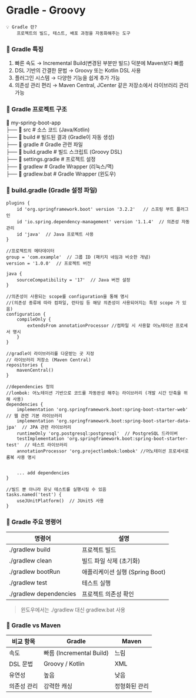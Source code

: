 # Gradle - Groovy

```
💡 Gradle 란?
    프로젝트의 빌드, 테스트, 배포 과정을 자동화해주는 도구
```

### 📌 Gradle 특징

1. 빠른 속도 → Incremental Build(변경된 부분만 빌드) 덕분에 Maven보다 빠름
2. DSL 기반의 간결한 문법 → Groovy 또는 Kotlin DSL 사용
3. 플러그인 시스템 → 다양한 기능을 쉽게 추가 가능
4. 의존성 관리 편리 → Maven Central, JCenter 같은 저장소에서 라이브러리 관리 가능

### 📌 Gradle 프로젝트 구조

📂 my-spring-boot-app <br>
├── 📂 src # 소스 코드 (Java/Kotlin) <br>
├── 📂 build # 빌드된 결과 (Gradle이 자동 생성) <br>
├── 📂 gradle # Gradle 관련 파일 <br>
├── 📄 build.gradle # 빌드 스크립트 (Groovy DSL) <br>
├── 📄 settings.gradle # 프로젝트 설정 <br>
├── 📄 gradlew # Gradle Wrapper (리눅스/맥) <br>
├── 📄 gradlew.bat # Gradle Wrapper (윈도우) <br>

### 📌 build.gradle (Gradle 설정 파일)

```
plugins {
    id 'org.springframework.boot' version '3.2.2'   // 스프링 부트 플러그인
    id 'io.spring.dependency-management' version '1.1.4'  // 의존성 자동 관리
    id 'java'  // Java 프로젝트 사용
}

//프로젝트의 메타데이터
group = 'com.example'  // 그룹 ID (패키지 네임과 비슷한 개념)
version = '1.0.0'  // 프로젝트 버전

java {
    sourceCompatibility = '17'  // Java 버전 설정
}

//의존성이 사용되는 scope를 configuration을 통해 명시
//(의존성 종류에 따라 컴파일, 런타임 등 해당 의존성이 사용되어지는 특정 scope 가 있음)
configuration {
	compileOnly {
		extendsFrom annotationProcessor //컴파일 시 사용할 어노테이션 프로세서 명시
	}
}

//gradle이 라이브러리를 다운받는 곳 지정
// 라이브러리 저장소 (Maven Central)
repositories {
    mavenCentral()
}

//dependencies 정의
//lombok: 어노테이션 기반으로 코드를 자동완성 해주는 라이브러리 (개발 시간 단축을 위해 사용)
dependencies {
    implementation 'org.springframework.boot:spring-boot-starter-web'  // 웹 관련 기본 라이브러리
    implementation 'org.springframework.boot:spring-boot-starter-data-jpa'  // JPA 관련 라이브러리
    runtimeOnly 'org.postgresql:postgresql'  // PostgreSQL 드라이버
    testImplementation 'org.springframework.boot:spring-boot-starter-test'  // 테스트 라이브러리
    annotationProcessor 'org.projectlombok:lombok' //어노테이션 프로세서로 롬복 사용 명시


    ... add dependencies
}

//빌드 뿐 아니라 유닛 테스트를 실행시킬 수 있음
tasks.named('test') {
    useJUnitPlatform()  // JUnit5 사용
}

```

### 📌 Gradle 주요 명령어

| 명령어                 | 설명                            |
| ---------------------- | ------------------------------- |
| ./gradlew build        | 프로젝트 빌드                   |
| ./gradlew clean        | 빌드 파일 삭제 (초기화)         |
| ./gradlew bootRun      | 애플리케이션 실행 (Spring Boot) |
| ./gradlew test         | 테스트 실행                     |
| ./gradlew dependencies | 프로젝트 의존성 확인            |

> 윈도우에서는 ./gradlew 대신 gradlew.bat 사용

### 📌 Gradle vs Maven

| 비교 항목   | Gradle                   | Maven         |
| ----------- | ------------------------ | ------------- |
| 속도        | 빠름 (Incremental Build) | 느림          |
| DSL 문법    | Groovy / Kotlin          | XML           |
| 유연성      | 높음                     | 낮음          |
| 의존성 관리 | 강력한 캐싱              | 정형화된 관리 |
